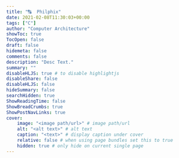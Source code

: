 ```yaml
---
title: "🔠  Philphix"
date: 2021-02-08T11:30:03+00:00
tags: ["C"]
author: "Computer Architecture"
showToc: true
TocOpen: false
draft: false
hidemeta: false
comments: false
description: "Desc Text."
summary: ""
disableHLJS: true # to disable highlightjs
disableShare: false
disableHLJS: false
hideSummary: false
searchHidden: true
ShowReadingTime: false
ShowBreadCrumbs: true
ShowPostNavLinks: true
cover:
    image: "<image path/url>" # image path/url
    alt: "<alt text>" # alt text
    caption: "<text>" # display caption under cover
    relative: false # when using page bundles set this to true
    hidden: true # only hide on current single page
---
```

